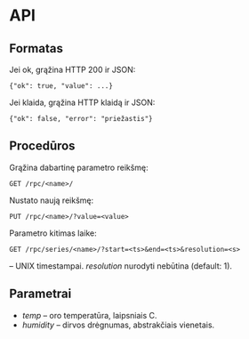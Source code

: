 # API

## Formatas

Jei ok, grąžina HTTP 200 ir JSON:

    {"ok": true, "value": ...}

Jei klaida, grąžina HTTP klaidą ir JSON:

    {"ok": false, "error": "priežastis"}

## Procedūros

Grąžina dabartinę parametro _<name>_ reikšmę:

    GET /rpc/<name>/

Nustato naują reikšmę:

    PUT /rpc/<name>/?value=<value>

Parametro kitimas laike:

    GET /rpc/series/<name>/?start=<ts>&end=<ts>&resolution=<s>

_<ts>_ – UNIX timestampai. _resolution_ nurodyti nebūtina (default: 1).


## Parametrai

* _temp_ – oro temperatūra, laipsniais C.
* _humidity_ – dirvos drėgnumas, abstrakčiais vienetais.
